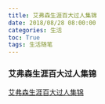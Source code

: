 ```yaml
---
title: 艾弗森生涯百大过人集锦
date: 2018/08/28 08:00:00
categories: 生活
toc: True
tags: 生活随笔
---
```

### 艾弗森生涯百大过人集锦
[艾弗森生涯百大过人集锦](http://nbachina.qq.com/a/20180810/043134.htm)